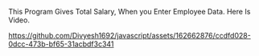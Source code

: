 This Program Gives Total Salary, When you Enter Employee Data.
Here Is Video.


https://github.com/Divyesh1692/javascript/assets/162662876/ccdfd028-0dcc-473b-bf65-31acbdf3c341

